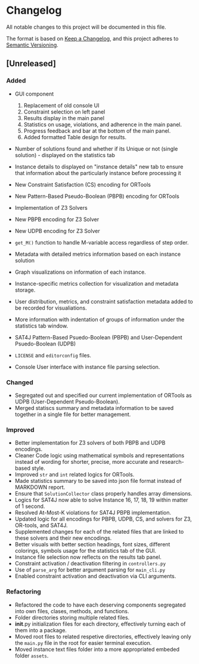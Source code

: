 # Changelog

All notable changes to this project will be documented in this file.

The format is based on [Keep a Changelog](https://keepachangelog.com/en/1.0.0/),
and this project adheres to [Semantic Versioning](https://semver.org/spec/v2.0.0.html).

## [Unreleased]

### Added
- GUI component
    1. Replacement of old console UI
    2. Constraint selection on left panel
    3. Results display in the main panel
    4. Statistics on usage, violations, and adherence in the main panel.
    5. Progress feedback and bar at the bottom of the main panel.
    6. Added formatted Table design for results.

- Number of solutions found and whether if its Unique or not (single solution) - displayed on the statistics tab
- Instance details to displayed on "instance details" new tab to ensure that information about the particularly instance before processing it
- New Constraint Satisfaction (CS) encoding for ORTools
- New Pattern-Based Pseudo-Boolean (PBPB) encoding for ORTools
- Implementation of Z3 Solvers
- New PBPB encoding for Z3 Solver
- New UDPB encoding for Z3 Solver
- `get_M()` function to handle M-variable access regardless of step order.
- Metadata with detailed metrics information based on each instance solution
- Graph visualizations on information of each instance.
- Instance-specific metrics collection for visualization and metadata storage.
- User distribution, metrics, and constraint satisfaction metadata added to be recorded for visualiations.
- More information with indentation of groups of information under the statistics tab window.
- SAT4J Pattern-Based Psuedo-Boolean (PBPB) and User-Dependent Psuedo-Boolean (UDPB)
- `LICENSE` and `editorconfig` files.
- Console User interface with instance file parsing selection.

### Changed
- Segregated out and specified our current implementation of ORTools as UDPB (User-Dependent Pseudo-Boolean).
- Merged statiscs summary and metadata information to be saved together in a single file for better management.

### Improved
- Better implementation for Z3 solvers of both PBPB and UDPB encodings.
- Cleaner Code logic using mathematical symbols and representations instead of wording for shorter, precise, more accurate and research-based style.
- Improved `str` and `int` related logics for ORTools.
- Made statistics summary to be saved into json file format instead of MARKDOWN report.
- Ensure that `SolutionCollector` class properly handles array dimensions.
- Logics for SAT4J now able to solve Instance 16, 17, 18, 19 within matter of 1 second.
- Resolved At-Most-K violations for SAT4J PBPB implementation.
- Updated logic for all encodings for PBPB, UDPB, CS, and solvers for Z3, OR-tools, and SAT4J.
- Supplemented changes for each of the related files that are linked to these solvers and their new encodings.
- Better visuals with better section headings, font sizes, different colorings, symbols usage for the statistics tab of the GUI.
- Instance file selection now reflects on the results tab panel.
- Constraint activation / deactivation filtering in `controllers.py`
- Use of `parse_arg` for better argument parsing for `main_cli.py`
- Enabled constraint activation and deactivation via CLI arguments.

### Refactoring
- Refactored the code to have each deserving components segregated into own files, clases, methods, and functions.
- Folder directories storing multiple related files.
- __init__.py initialization files for each directory, effectively turning each of them into a package.
- Moved root files to related respetive directories, effectively leaving only the `main.py` file in the root for easier terminal execution.
- Moved instance text files folder into a more appropriated embeded folder `assets`.
